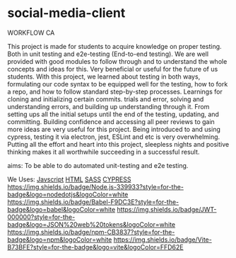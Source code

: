 # social-media-client

WORKFLOW CA

This project is made for students to acquire knowledge on proper testing. Both in unit testing and e2e-testing (End-to-end testing).
We are well provided with good modules to follow through and to understand the whole concepts and ideas for this. Very beneficial or useful for the future
of us students. With this project, we learned about testing in both ways, formulating our code syntax to be equipped well for the testing, how to fork 
a repo, and how to follow standard step-by-step processes. Learnings for cloning and initializing certain commits. trials and error, solving and 
understanding errors, and building up understanding through it. From setting ups all the initial setups until the end of the testing, updating,
and committing. Building confidence and accessing all peer reviews to gain more ideas are very useful for this project. Being introduced to and using
cypress, testing it via electron, jest, ESLint and etc is very overwhelming. Putting all the effort and heart into this project, sleepless nights and 
positive thinking makes it all worthwhile succeeding in a successful result.

aims: To be able to do automated unit-testing and e2e testing.

We Uses:
[Javscript](https://img.shields.io/badge/JavaScript-F7DF1E?style=for-the-badge&logo=javascript&logoColor=black)
[HTML](https://img.shields.io/badge/HTML5-E34F26?style=for-the-badge&logo=html5&logoColor=white)
[SASS](https://img.shields.io/badge/Sass-CC6699?style=for-the-badge&logo=sass&logoColor=white)
[CYPRESS](https://img.shields.io/badge/Cypress-17202C?style=for-the-badge&logo=cypress&logoColor=white)
https://img.shields.io/badge/Node.js-339933?style=for-the-badge&logo=nodedotjs&logoColor=white
https://img.shields.io/badge/Babel-F9DC3E?style=for-the-badge&logo=babel&logoColor=white
https://img.shields.io/badge/JWT-000000?style=for-the-badge&logo=JSON%20web%20tokens&logoColor=white
https://img.shields.io/badge/npm-CB3837?style=for-the-badge&logo=npm&logoColor=white
https://img.shields.io/badge/Vite-B73BFE?style=for-the-badge&logo=vite&logoColor=FFD62E
